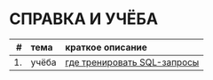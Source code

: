 # СПРАВКА И УЧЁБА

| # | тема | краткое описание |
| --: | :---------------------- | :---------------------- |
| 1. | учёба | [где тренировать SQL-запросы](1_SQL_requests.md) |